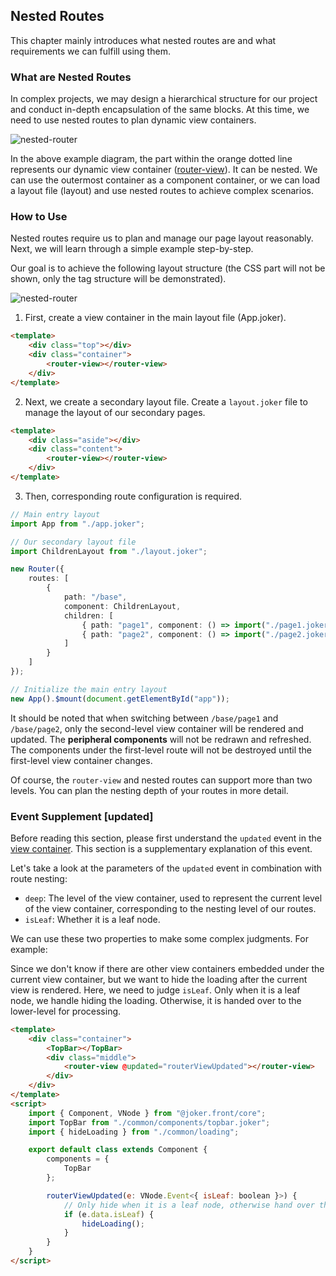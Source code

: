 ## Nested Routes

This chapter mainly introduces what nested routes are and what requirements we can fulfill using them.

### What are Nested Routes

In complex projects, we may design a hierarchical structure for our project and conduct in-depth encapsulation of the same blocks. At this time, we need to use nested routes to plan dynamic view containers.

![nested-router](/router/nested-router.png)

In the above example diagram, the part within the orange dotted line represents our dynamic view container ([router-view](/router/router-view)). It can be nested. We can use the outermost container as a component container, or we can load a layout file (layout) and use nested routes to achieve complex scenarios.

### How to Use

Nested routes require us to plan and manage our page layout reasonably. Next, we will learn through a simple example step-by-step.

Our goal is to achieve the following layout structure (the CSS part will not be shown, only the tag structure will be demonstrated).

![nested-router](/router/nested-router.png)

1. First, create a view container in the main layout file (App.joker).

```html
<template>
    <div class="top"></div>
    <div class="container">
        <router-view></router-view>
    </div>
</template>
```

2. Next, we create a secondary layout file. Create a `layout.joker` file to manage the layout of our secondary pages.

```html
<template>
    <div class="aside"></div>
    <div class="content">
        <router-view></router-view>
    </div>
</template>
```

3. Then, corresponding route configuration is required.

```ts
// Main entry layout
import App from "./app.joker";

// Our secondary layout file
import ChildrenLayout from "./layout.joker";

new Router({
    routes: [
        {
            path: "/base",
            component: ChildrenLayout,
            children: [
                { path: "page1", component: () => import("./page1.joker") },
                { path: "page2", component: () => import("./page2.joker") }
            ]
        }
    ]
});

// Initialize the main entry layout
new App().$mount(document.getElementById("app"));
```

It should be noted that when switching between `/base/page1` and `/base/page2`, only the second-level view container will be rendered and updated. The **peripheral components** will not be redrawn and refreshed. The components under the first-level route will not be destroyed until the first-level view container changes.

Of course, the `router-view` and nested routes can support more than two levels. You can plan the nesting depth of your routes in more detail.

### Event Supplement [updated]

Before reading this section, please first understand the `updated` event in the [view container](/router/router-view). This section is a supplementary explanation of this event.

Let's take a look at the parameters of the `updated` event in combination with route nesting:

-   `deep`: The level of the view container, used to represent the current level of the view container, corresponding to the nesting level of our routes.
-   `isLeaf`: Whether it is a leaf node.

We can use these two properties to make some complex judgments. For example:

Since we don't know if there are other view containers embedded under the current view container, but we want to hide the loading after the current view is rendered. Here, we need to judge `isLeaf`. Only when it is a leaf node, we handle hiding the loading. Otherwise, it is handed over to the lower-level for processing.

```html
<template>
    <div class="container">
        <TopBar></TopBar>
        <div class="middle">
            <router-view @updated="routerViewUpdated"></router-view>
        </div>
    </div>
</template>
<script>
    import { Component, VNode } from "@joker.front/core";
    import TopBar from "./common/components/topbar.joker";
    import { hideLoading } from "./common/loading";

    export default class extends Component {
        components = {
            TopBar
        };

        routerViewUpdated(e: VNode.Event<{ isLeaf: boolean }>) {
            // Only hide when it is a leaf node, otherwise hand over the loading handling to the lower-level
            if (e.data.isLeaf) {
                hideLoading();
            }
        }
    }
</script>
```
